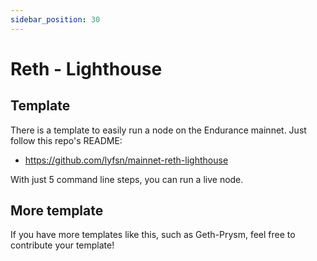 ```yaml
---
sidebar_position: 30
---
```


# Reth - Lighthouse

## Template

There is a template to easily run a node on the Endurance mainnet. Just follow this repo's README:

- https://github.com/lyfsn/mainnet-reth-lighthouse

With just 5 command line steps, you can run a live node.

## More template

If you have more templates like this, such as Geth-Prysm, feel free to contribute your template!
